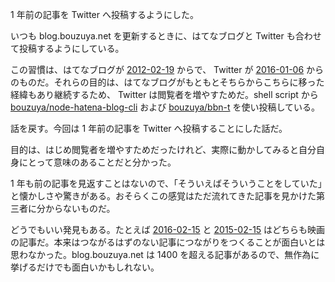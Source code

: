 1 年前の記事を Twitter へ投稿するようにした。

いつも blog.bouzuya.net を更新するときに、はてなブログと Twitter も合わせて投稿するようにしている。

この習慣は、はてなブログが [2012-02-19][] からで、 Twitter が [2016-01-06][] からのものだ。それらの目的は、はてなブログがもともとそちらからこちらに移った経緯もあり継続するため、 Twitter は閲覧者を増やすためだ。shell script から  [bouzuya/node-hatena-blog-cli][] および [bouzuya/bbn-t][]  を使い投稿している。

話を戻す。今回は 1 年前の記事を Twitter へ投稿することにした話だ。

目的は、はじめ閲覧者を増やすためだったけれど、実際に動かしてみると自分自身にとって意味のあることだと分かった。

1 年も前の記事を見返すことはないので、「そういえばそういうことをしていた」と懐かしさや驚きがある。おそらくこの感覚はただ流れてきた記事を見かけた第三者に分からないものだ。

どうでもいい発見もある。たとえば [2016-02-15][] と [2015-02-15][] はどちらも映画の記事だ。本来はつながるはずのない記事につながりをつくることが面白いとは思わなかった。blog.bouzuya.net は 1400 を超える記事があるので、無作為に挙げるだけでも面白いかもしれない。

[2012-02-19]: http://blog.bouzuya.net/2012/02/19/
[2015-02-15]: http://blog.bouzuya.net/2015/02/15/
[2016-01-06]: http://blog.bouzuya.net/2016/01/06/
[2016-02-15]: http://blog.bouzuya.net/2016/02/15/
[bouzuya/bbn-t]: https://github.com/bouzuya/bbn-t
[bouzuya/node-hatena-blog-cli]: https://github.com/bouzuya/node-hatena-blog-cli
